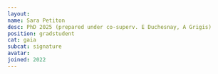```yaml
---
layout:
name: Sara Petiton
desc: PhD 2025 (prepared under co-superv. E Duchesnay, A Grigis)
position: gradstudent
cat: gaia
subcat: signature
avatar:
joined: 2022
---
```

